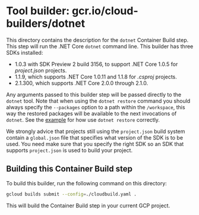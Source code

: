# Tool builder: gcr.io/cloud-builders/dotnet

This directory contains the description for the `dotnet` Container Build step.
This step will run the .NET Core `dotnet` command line. This builder has three
SDKs installed:

+   1.0.3 with SDK Preview 2 build 3156, to support .NET Core 1.0.5 for
    *project.json* projects.
+   1.1.9, which supports .NET Core 1.0.11 and 1.1.8 for *.csproj* projects.
+   2.1.300, which supports .NET Core 2.0.0 through 2.1.0.

Any arguments passed to this builder step will be passed directly to the
`dotnet` tool. Note that when using the `dotnet restore` command you should
always specify the `--packages` option to a path within the `/workspace`, this
way the restored packages will be available to the next invocations of `dotnet`.
See the [example](examples/TestApp/cloudbuild.yaml) for how use `dotnet restore`
correctly.

We strongly advice that projects still using the `project.json` build system
contain a `global.json` file that specifies what version of the SDK is to be
used. You need make sure that you specify the right SDK so an SDK that supports
`project.json` is used to build your project.

## Building this Container Build step

To build this builder, run the following command on this directory:

```bash
gcloud builds submit --config=./cloudbuild.yaml .
```

This will build the Container Build step in your current GCP project.
